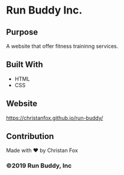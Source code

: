 # Run Buddy Inc.

## Purpose
A website that offer fitness traininng services.

## Built With
* HTML
* CSS

## Website
https://christanfox.github.io/run-buddy/

## Contribution
Made with ❤️ by Christan Fox

### ©️2019 Run Buddy, Inc 
